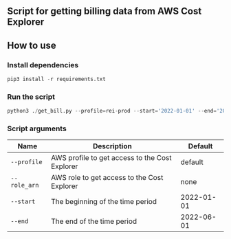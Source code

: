 ## Script for getting billing data from AWS Cost Explorer  
## How to use  
### Install dependencies

```python
pip3 install -r requirements.txt 
```
### Run the script
```python
python3 ./get_bill.py --profile=rei-prod --start='2022-01-01' --end='2022-06-01'
```

### Script arguments
| Name                 | Description    | Default    |
| -------------------  | ---------------|------------|
| `--profile`          | AWS profile to get access to the Cost Explorer | default |
| `--role_arn`         | AWS role to get access to the Cost Explorer | none |
| `--start`            | The beginning of the time period | 2022-01-01 |
| `--end`              | The end of the time period | 2022-06-01 |
